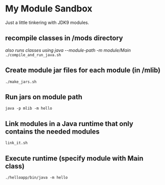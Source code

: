 # My Module Sandbox
Just a little tinkering with JDK9 modules.   

## recompile classes in /mods directory
_also runs classes using java --module-path -m module/Main_
`./compile_and_run_java.sh`

## Create module jar files for each module (in /mlib)
`./make_jars.sh`

## Run jars on module path
`java -p mlib -m hello`

## Link modules in a Java runtime that only contains the needed modules
`link_it.sh`

## Execute runtime (specify module with Main class)
`./helloapp/bin/java -m hello`
